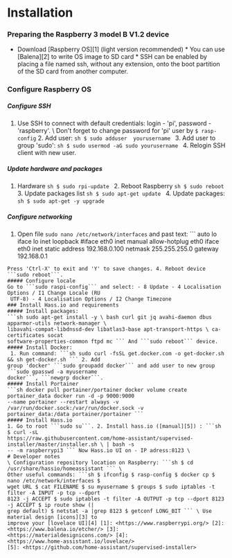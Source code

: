 # Installation
### Preparing the Raspberry 3 model B V1.2 device
* Download [Raspberry OS][1] (light version recommended) * You can use [Balena][2] to write OS image 
to SD card * SSH can be enabled by placing a file named ssh, without any extension, onto the boot 
partition of the SD card from another computer.
### Configure Raspberry OS
##### Configure SSH
1. Use SSH to connect with default credentials: login - 'pi', password - 'raspberry'. \ Don't forget 
to change password for 'pi' user by ```$ rasp-config``` 2. Add user: ```sh $ sudo adduser 
yourusername ``` 3. Add user to group 'sudo': ```sh $ sudo usermod -aG sudo yourusername ``` 4. 
Relogin SSH client with new user.
##### Update hardware and packages
1. Hardware ```sh $ sudo rpi-update ``` 2. Reboot Raspberry ```sh $ sudo reboot ``` 3. Update 
packages list ```sh $ sudo apt-get update ``` 4. Update packages: ```sh $ sudo apt-get -y upgrade ```
##### Configure networking
1. Open file ```sudo nano /etc/network/interfaces``` and past text: ``` auto lo iface lo inet 
loopback
#iface eth0 inet manual
allow-hotplug eth0 iface eth0 inet static address 192.168.0.100 netmask 255.255.255.0 gateway 
    192.168.0.1
``` 2. Set IP address and gateway as necessary. (gateway - usually it's IP address of router) 3. 
Press 'Ctrl-X' to exit and 'Y' to save changes. 4. Reboot device ```sudo reboot```.
##### Configure locale
Go to ```sudo raspi-config``` and select: - 8 Update - 4 Localisation Options / I1 Change Locale (RU 
 UTF-8) - 4 Localisation Options / I2 Change Timezone
### Install Hass.io and requirements
##### Install packages:
```sh sudo apt-get install -y \ bash curl git jq avahi-daemon dbus apparmor-utils network-manager \ 
libavahi-compat-libdnssd-dev libatlas3-base apt-transport-https \ ca-certificates socat 
software-properties-common ftpd mc ``` And ```sudo reboot``` device.
##### Install Docker:
 1. Run command: ```sh sudo curl -fsSL get.docker.com -o get-docker.sh && sh get-docker.sh ``` 2. Add 
group 'docker' ```sudo groupadd docker``` and add user to new group ```sudo gpasswd -a myusername 
docker```, ```newgrp docker```.
##### Install Portainer
```sh docker pull portainer/portainer docker volume create portainer_data docker run -d -p 9000:9000 
--name portainer --restart always -v /var/run/docker.sock:/var/run/docker.sock -v 
portainer_data:/data portainer/portainer ```
##### Install Hass.io
1. Go to root ```sudo su```. 2. Install hass.io ([manual][5]) : ```sh $ curl -sL 
https://raw.githubusercontent.com/home-assistant/supervised-installer/master/installer.sh \ | bash -s 
-- -m raspberrypi3 ``` Now Hass.io UI on - IP adress:8123 \
# Developer notes
\ Configuration repository location on Raspberry: ```sh $ cd /usr/share/hassio/homeassistant ``` \ 
Other useful commands: ```sh $ ifconfig $ rasp-config $ docker cp $ nano /etc/network/interfaces $ 
wget URL $ cat FILENAME $ su myusername $ groups $ sudo iptables -t filter -A INPUT -p tcp --dport 
8123 -j ACCEPT $ sudo iptables -t filter -A OUTPUT -p tcp --dport 8123 -j ACCEPT $ ip route show (| 
grep default) $ netstat -a |grep 8123 $ getconf LONG_BIT ``` \ Use material design [icons][3] to 
improve your [lovelace UI][4] [1]: <https://www.raspberrypi.org/> [2]: 
<https://www.balena.io/etcher/> [3]: <https://materialdesignicons.com/> [4]: 
<https://www.home-assistant.io/lovelace/>
[5]: <https://github.com/home-assistant/supervised-installer>
